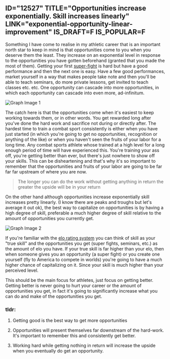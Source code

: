 ID="12527"
TITLE="Opportunities increase exponentially. Skill increases linearly"
LINK="exponential-opportunity-linear-improvement"
IS_DRAFT=F
IS_POPULAR=F
----------

Something I have come to realise in my athletic career that is an important north star to keep in mind is that opportunities come to you when you deserve them the least. They increase on an exponential level in response to the opportunities you have gotten beforehand (granted that you made the most of them). Getting your first [super-fight](https://www.youtube.com/watch?v=wWO9TbT2OOk) is hard but have a good performance and then the next one is easy. Have a few good performances, market yourself in a way that makes people take note and then you'll be able to teach seminars, do more private lessons, get invited to teach classes etc. etc. One opportunity can cascade into more opportunities, in which each opportunity can cascade into even more, ad-infinitum.

<img src="/images/eopp-lskill/graph1.png" alt="Graph Image 1"> 

The catch here is that the opportunities come when it's easiest to keep working towards them, or in other words. You get rewarded long after you've done the hard work and sacrifice not during or directly after. The hardest time to train a combat sport consistently is either when you have just started (in which you're going to get no opportunities, recognition or anything of the like) or when you haven't seen the fruits of your labor for a long time. Any combat sports athlete whose trained at a high level for a long enough period of time will have experienced this. You're training your ass off, you're getting better than ever, but there's just nowhere to show off your skills. This can be disheartening and that's why it's so important to remember that the opportunities and fruits of your labor are going to be far far far upstream of where you are now. 

> The longer you can do the work without getting anything in return the greater the upside will be in your return

On the other hand although opportunities increase exponentially skill increases pretty linearly. (I know there are peaks and troughs but let's average it out ok), the best way to capitalize on opportunities is by having a high degree of skill, preferable a much higher degree of skill relative to the amount of opportunities you currently get. 

<img src="/images/eopp-lskill/graph2.png" alt="Graph Image 2"> 

If you're familiar with the [elo rating system](https://en.wikipedia.org/wiki/Elo_rating_system) you can think of skill as your "true skill" and the opportunities you get (super fights, seminars, etc.) as the amount of elo you have. If your true skill is far higher than your elo, then when someone gives you an opportunity (a super fight) or you create one yourself (fly to America to compete in worlds) you're going to have a much higher chance of capitalizing on it. Since your skill is much higher than your perceived level. 

This should be the main focus for athletes, just focus on getting better. Getting better is never going to hurt your career or the amount of opportunities you get, in fact it's going to significantly increase what you can do and make of the opportunities you get.


### tldr: 

  1. Getting good is the best way to get more opportunities

  2. Opportunities will present themselves far downstream of the hard-work. It's important to remember this and consistently get better. 

  3. Working hard while getting nothing in return will increase the upside when you eventually do get an opportunity. 

